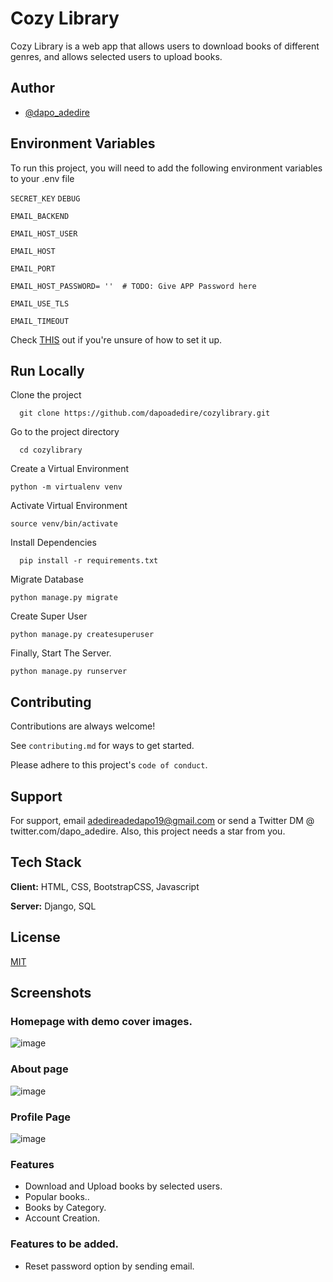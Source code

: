# Cozy Library

Cozy Library is a web app that allows users to download books of different genres, and allows selected users to upload books.


## Author

- [@dapo_adedire](https://www.twitter.com/dapo_adedire)



## Environment Variables

To run this project, you will need to add the following environment variables to your .env file

`SECRET_KEY`
`DEBUG`

`EMAIL_BACKEND`

`EMAIL_HOST_USER`

`EMAIL_HOST`

`EMAIL_PORT`

`EMAIL_HOST_PASSWORD= ''  # TODO: Give APP Password here`

`EMAIL_USE_TLS`

`EMAIL_TIMEOUT`

Check [THIS](https://stackoverflow.com/a/62929967/16006603) out if you're unsure of how to set it up. 
## Run Locally

Clone the project

```
  git clone https://github.com/dapoadedire/cozylibrary.git
```

Go to the project directory

```
  cd cozylibrary
```

Create a Virtual Environment 
```
python -m virtualenv venv
```
Activate Virtual Environment
```
source venv/bin/activate
```

Install Dependencies

```
  pip install -r requirements.txt
```
Migrate Database 
```
python manage.py migrate
```
Create Super User 
```
python manage.py createsuperuser
```
Finally, Start The Server.
```
python manage.py runserver
```

## Contributing

Contributions are always welcome!

See `contributing.md` for ways to get started.

Please adhere to this project's `code of conduct`.


## Support

For support, email adedireadedapo19@gmail.com or send a Twitter DM @ twitter.com/dapo_adedire.
Also, this project needs a star from you.


## Tech Stack

**Client:** HTML, CSS, BootstrapCSS, Javascript

**Server:** Django, SQL


## License

[MIT](https://choosealicense.com/licenses/mit/)


## Screenshots


### Homepage with demo cover images.
![image](https://user-images.githubusercontent.com/95668340/169707970-43dca465-a8bb-4177-bd1c-89a09a8fd5c8.png)

### About page

![image](https://user-images.githubusercontent.com/95668340/169708045-df6fe003-b22b-41b9-a406-2f0db4df796f.png)


### Profile Page

![image](https://user-images.githubusercontent.com/95668340/169708089-1d3d8554-ec90-408b-a483-8d92e6a4f546.png)

### Features

- Download and Upload books by selected users.
- Popular books..
- Books by Category.
- Account Creation.

### Features to be added.

- Reset password option by sending email.
